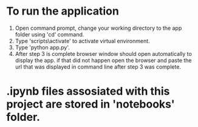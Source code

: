 # To run the application 
1. Open command prompt, change your working directory to the app folder using 'cd' command.
2. Type 'scripts\activate' to activate virtual environment.
3. Type 'python app.py'.
4. After step 3 is complete browser window should open automatically to display the app. 
if that did not happen open the browser and paste the url that was displayed in command line after step 3 was complete. 


# .ipynb files assosiated with this project are stored in 'notebooks' folder.     

